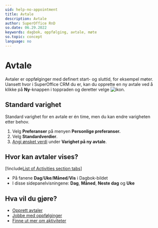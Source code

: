 ```yaml
---
uid: help-no-appointment
title: Avtale
description: Avtale
author: SuperOffice RnD
so.date: 06.29.2022
keywords: dagbok, oppfølging, avtale, møte
so.topic: concept
language: no
---
```


# Avtale

Avtaler er oppfølginger med definert start- og sluttid, for eksempel møter. Uansett hvor i SuperOffice CRM du er, kan du opprette en ny avtale ved å klikke på **Ny**-knappen i toppraden og deretter velge ![ikon][img1].

## Standard varighet

Standard varighet for en avtale er én time, men du kan endre varigheten etter behov.

1. Velg **Preferanser** på menyen **Personlige preferanser.**
1. Velg **Standardverdier**.
1. [Angi ønsket verdi][1] under **Varighet på ny avtale**.

## Hvor kan avtaler vises?

<!-- markdownlint-disable MD032 -->

[!include[List of Activities section tabs](../../learn/includes/list-activities-section-tabs.md)]
* På fanene **Dag**/**Uke**/**Måned**/**Vis** i Dagbok-bildet
* I disse sidepanelvisningene: **Dag**, **Måned**, **Neste dag** og **Uke**
<!-- markdownlint-restore -->

## Hva vil du gjøre?

* [Opprett avtaler][2]
* [Jobbe med oppfølginger][3]
* [Finne ut mer om aktiviteter][4]

<!-- Referenced links -->
[1]: ../../learn/getting-started/preferences.md
[2]: create-appointment.md
[3]: index.md
[4]: ../../learn/basics/activity.md

<!-- Referenced images -->
[img1]: ../../../../common/icons/appointment.png
